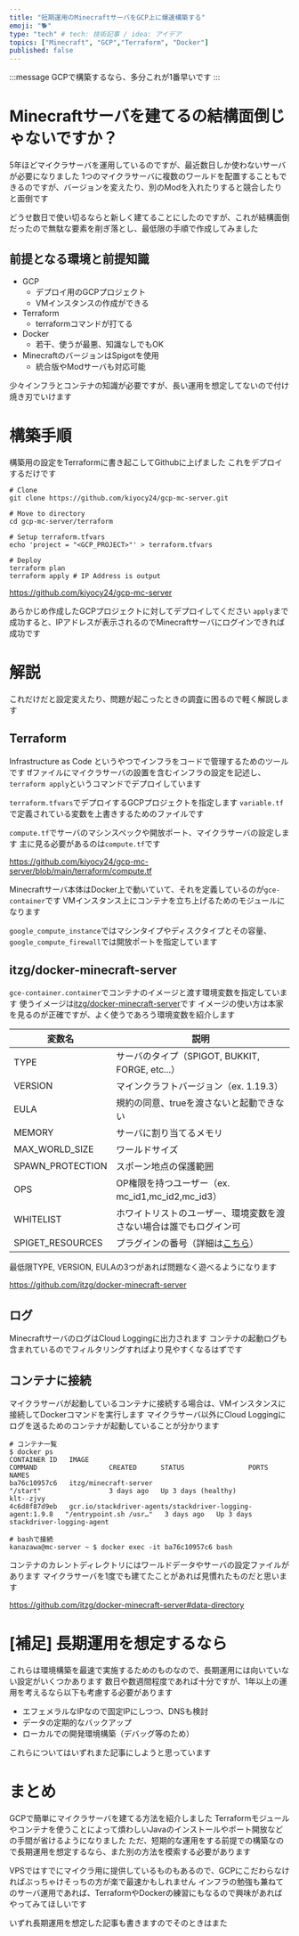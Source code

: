 ```yaml
---
title: "短期運用のMinecraftサーバをGCP上に爆速構築する"
emoji: "🐕"
type: "tech" # tech: 技術記事 / idea: アイデア
topics: ["Minecraft", "GCP","Terraform", "Docker"]
published: false
---
```


:::message
GCPで構築するなら、多分これが1番早いです
:::

# Minecraftサーバを建てるの結構面倒じゃないですか？
5年ほどマイクラサーバを運用しているのですが、最近数日しか使わないサーバが必要になりました
1つのマイクラサーバに複数のワールドを配置することもできるのですが、バージョンを変えたり、別のModを入れたりすると競合したりと面倒です

どうせ数日で使い切るならと新しく建てることにしたのですが、これが結構面倒だったので無駄な要素を削ぎ落とし、最低限の手順で作成してみました

## 前提となる環境と前提知識
- GCP
  - デプロイ用のGCPプロジェクト
  - VMインスタンスの作成ができる
- Terraform
  - terraformコマンドが打てる
- Docker
  - 若干、使うが最悪、知識なしでもOK
- MinecraftのバージョンはSpigotを使用
  - 統合版やModサーバも対応可能

少々インフラとコンテナの知識が必要ですが、長い運用を想定してないので付け焼き刃でいけます

# 構築手順
構築用の設定をTerraformに書き起こしてGithubに上げました
これをデプロイするだけです

```shell
# Clone
git clone https://github.com/kiyocy24/gcp-mc-server.git

# Move to directory
cd gcp-mc-server/terraform

# Setup terraform.tfvars
echo 'project = "<GCP_PROJECT>"' > terraform.tfvars

# Deploy
terraform plan
terraform apply # IP Address is output
```

https://github.com/kiyocy24/gcp-mc-server

あらかじめ作成したGCPプロジェクトに対してデプロイしてください
`apply`まで成功すると、IPアドレスが表示されるのでMinecraftサーバにログインできれば成功です


# 解説
これだけだと設定変えたり、問題が起こったときの調査に困るので軽く解説します

## Terraform
Infrastructure as Code というやつでインフラをコードで管理するためのツールです
tfファイルにマイクラサーバの設置を含むインフラの設定を記述し、`terraform apply`というコマンドでデプロイしています

`terraform.tfvars`でデプロイするGCPプロジェクトを指定します
`variable.tf`で定義されている変数を上書きするためのファイルです

`compute.tf`でサーバのマシンスペックや開放ポート、マイクラサーバの設定します
主に見る必要があるのは`compute.tf`です

https://github.com/kiyocy24/gcp-mc-server/blob/main/terraform/compute.tf

Minecraftサーバ本体はDocker上で動いていて、それを定義しているのが`gce-container`です
VMインスタンス上にコンテナを立ち上げるためのモジュールになります

`google_compute_instance`ではマシンタイプやディスクタイプとその容量、
`google_compute_firewall`では開放ポートを指定しています

## itzg/docker-minecraft-server
`gce-container.container`でコンテナのイメージと渡す環境変数を指定しています
使うイメージは[itzg/docker-minecraft-server](https://github.com/itzg/docker-minecraft-server)です
イメージの使い方は本家を見るのが正確ですが、よく使うであろう環境変数を紹介します

| 変数名              | 説明                                                                                                                             |
|------------------|--------------------------------------------------------------------------------------------------------------------------------|
| TYPE             | サーバのタイプ（SPIGOT, BUKKIT, FORGE, etc...）                                                                                         |
| VERSION          | マインクラフトバージョン（ex. 1.19.3）                                                                                                       |
| EULA             | 規約の同意、trueを渡さないと起動できない                                                                                                         |
| MEMORY           | サーバに割り当てるメモリ                                                                                                                   |
| MAX_WORLD_SIZE   | ワールドサイズ                                                                                                                        |
| SPAWN_PROTECTION | スポーン地点の保護範囲                                                                                                                    |
| OPS              | OP権限を持つユーザー（ex. mc_id1,mc_id2,mc_id3）                                                                                          |
| WHITELIST        | ホワイトリストのユーザー、環境変数を渡さない場合は誰でもログイン可                                                                                              |
| SPIGET_RESOURCES | プラグインの番号（詳細は[こちら](https://github.com/itzg/docker-minecraft-server#auto-downloading-spigotmcbukkitpapermc-plugins-with-spiget)） |

最低限TYPE, VERSION, EULAの3つがあれば問題なく遊べるようになります

https://github.com/itzg/docker-minecraft-server


## ログ
MinecraftサーバのログはCloud Loggingに出力されます
コンテナの起動ログも含まれているのでフィルタリングすればより見やすくなるはずです

## コンテナに接続
マイクラサーバが起動しているコンテナに接続する場合は、VMインスタンスに接続してDockerコマンドを実行します
マイクラサーバ以外にCloud Loggingにログを送るためのコンテナが起動していることが分かります

```shell
# コンテナ一覧
$ docker ps
CONTAINER ID   IMAGE                                                       COMMAND                  CREATED      STATUS                PORTS     NAMES
ba76c10957c6   itzg/minecraft-server                                       "/start"                 3 days ago   Up 3 days (healthy)             klt--zjvy
4c6d8f87d9eb   gcr.io/stackdriver-agents/stackdriver-logging-agent:1.9.8   "/entrypoint.sh /usr…"   3 days ago   Up 3 days                       stackdriver-logging-agent

# bashで接続
kanazawa@mc-server ~ $ docker exec -it ba76c10957c6 bash
```

コンテナのカレントディレクトリにはワールドデータやサーバの設定ファイルがあります
マイクラサーバを1度でも建てたことがあれば見慣れたものだと思います

https://github.com/itzg/docker-minecraft-server#data-directory

# [補足] 長期運用を想定するなら
これらは環境構築を最速で実施するためのものなので、長期運用には向いていない設定がいくつかあります
数日や数週間程度であれば十分ですが、1年以上の運用を考えるなら以下も考慮する必要があります

- エフェメラルなIPなので固定IPにしつつ、DNSも検討
- データの定期的なバックアップ
- ローカルでの開発環境構築（デバッグ等のため）

これらについてはいずれまた記事にしようと思っています

# まとめ
GCPで簡単にマイクラサーバを建てる方法を紹介しました
Terraformモジュールやコンテナを使うことによって煩わしいJavaのインストールやポート開放などの手間が省けるようになりました
ただ、短期的な運用をする前提での構築なので長期運用を想定するなら、また別の方法を模索する必要があります

VPSではすでにマイクラ用に提供しているものもあるので、GCPにこだわらなければぶっちゃけそっちの方が楽で最速かもしれません
インフラの勉強も兼ねてのサーバ運用であれば、TerraformやDockerの練習にもなるので興味があればやってみてほしいです

いずれ長期運用を想定した記事も書きますのでそのときはまた
